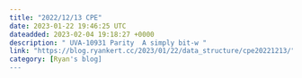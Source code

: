 ```yaml
---
title: "2022/12/13 CPE"
date: 2023-01-22 19:46:25 UTC
dateadded: 2023-02-04 19:18:27 +0000
description: " UVA-10931 Parity  A simply bit-w "
link: "https://blog.ryankert.cc/2023/01/22/data_structure/cpe20221213/"
category: [Ryan's blog]
---
```


